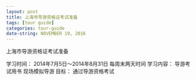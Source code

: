 ```yaml
---
layout: post
title: 上海市导游资格证考试准备
tags: [tour guide]
categories: tour-guide
date-string: NOVEMBER 19, 2016
---
```


上海市导游资格证考试准备

学习时间：
2014年7月5日～2014年8月31日
每周末两天时间
学习内容：
导游考试用书
现场模拟导游
目标：
通过导游资格考试